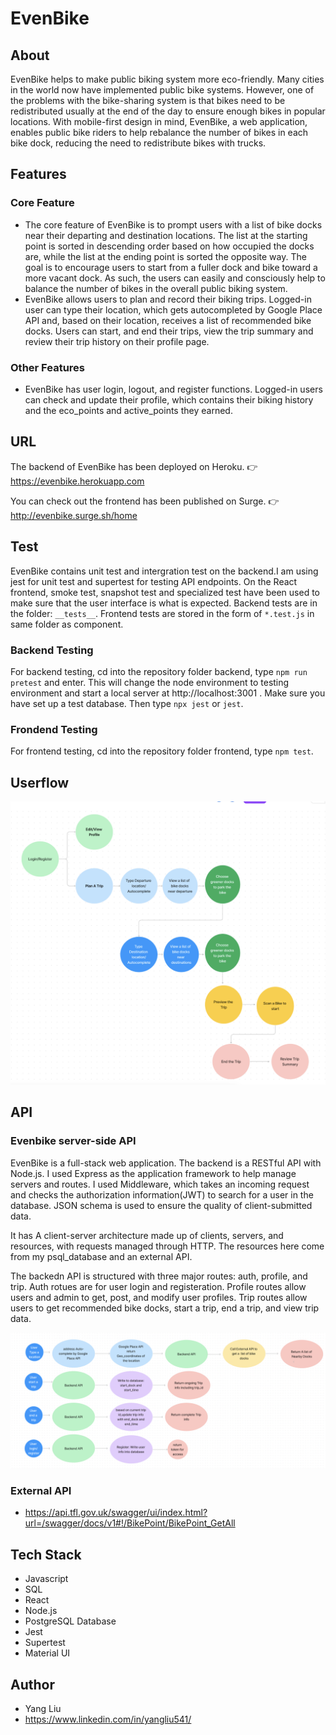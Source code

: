 # EvenBike 

## About

EvenBike helps to make public biking system more eco-friendly. Many cities in the world now have implemented public bike systems. However, one of the problems with the bike-sharing system is that bikes need to be redistributed usually at the end of the day to ensure enough bikes in popular locations. With mobile-first design in mind, EvenBike, a web application, enables public bike riders to help rebalance the number of bikes in each bike dock, reducing the need to redistribute bikes with trucks. 

## Features

### Core Feature
* The core feature of EvenBike is to prompt users with a list of bike docks near their departing and destination locations. The list at the starting point is sorted in descending order based on how occupied the docks are, while the list at the ending point is sorted the opposite way. The goal is to encourage users to start from a fuller dock and bike toward a more vacant dock. As such, the users can easily and consciously help to balance the number of bikes in the overall public biking system. 
* EvenBike allows users to plan and record their biking trips. Logged-in user can type their location, which gets autocompleted by Google Place API and, based on their location, receives a list of recommended bike docks. Users can start, and end their trips, view the trip summary and review their trip history on their profile page. 

### Other Features

* EvenBike has user login, logout, and register functions. Logged-in users can check and update their profile, which contains their biking history and the eco_points and active_points they earned. 


## URL
The backend of EvenBike has been deployed on Heroku. 👉 https://evenbike.herokuapp.com 

You can check out the frontend has been published on Surge. 👉 http://evenbike.surge.sh/home

## Test
EvenBike contains unit test and intergration test on the backend.I am using jest for unit test and supertest for testing API endpoints. On the React frontend, smoke test, snapshot test and specialized test have been used to make sure that the user interface is what is expected. Backend tests are in the folder: `__tests__`. Frontend tests are stored in the form of `*.test.js` in same folder as component. 

### Backend Testing
For backend testing, cd into the repository folder backend, type `npm run pretest` and enter. This will change the node environment to testing environment and start a local server at http://localhost:3001 . Make sure you have set up a test database. Then type `npx jest` or `jest`. 

### Frondend Testing
For frontend testing, cd into the repository folder frontend, type `npm test`.

## Userflow
![Userflow created on Figma](https://github.com/nonagonyang/evenbike_backend/blob/main/userflow.png "EvenBike Userflow")


## API

### Evenbike server-side API
EvenBike is a full-stack web application. The backend is a RESTful API with Node.js. I used Express as the application framework to help manage servers and routes. I used Middleware, which takes an incoming request and checks the authorization information(JWT) to search for a user in the database. JSON schema is used to ensure the quality of client-submitted data.

It has A client-server architecture made up of clients, servers, and resources, with requests managed through HTTP. The resources here come from my psql_database and an external API.

The backedn API is structured with three major routes: auth, profile, and trip. Auth rotues are for user login and registeration. Profile routes allow users and admin to get, post, and modify user profiles. Trip routes allow users to get recommended bike docks, start a trip, end a trip, and view trip data. 

![API design created on Figma](https://github.com/nonagonyang/evenbike_backend/blob/main/API%20design.png "EvenBike Backend API design")


### External API 
* https://api.tfl.gov.uk/swagger/ui/index.html?url=/swagger/docs/v1#!/BikePoint/BikePoint_GetAll


## Tech Stack
* Javascript
* SQL
* React
* Node.js
* PostgreSQL Database
* Jest
* Supertest
* Material UI


## Author

* Yang Liu
* https://www.linkedin.com/in/yangliu541/
